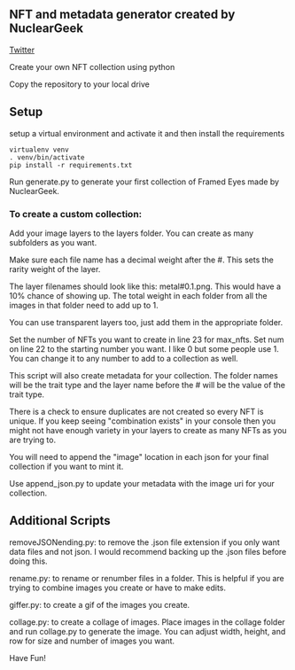 ## NFT and metadata generator created by NuclearGeek ##

[Twitter](https://twitter.com/NuclearGeekETH)

Create your own NFT collection using python

Copy the repository to your local drive

## Setup ##

setup a virtual environment and activate it and then install the requirements

    virtualenv venv
    . venv/bin/activate
    pip install -r requirements.txt

Run generate.py to generate your first collection of Framed Eyes made by NuclearGeek.

### To create a custom collection: ###

Add your image layers to the layers folder. You can create as many subfolders as you want. 

Make sure each file name has a decimal weight after the #. This sets the rarity weight of the layer.

The layer filenames should look like this: metal#0.1.png. This would have a 10% chance of showing up. The total weight in each folder from all the images in that folder need to add up to 1.

You can use transparent layers too, just add them in the appropriate folder.

Set the number of NFTs you want to create in line 23 for max_nfts. Set num on line 22 to the starting number you want. I like 0 but some people use 1. You can change it to any number to add to a collection as well.

This script will also create metadata for your collection. The folder names will be the trait type and the layer name before the # will be the value of the trait type. 

There is a check to ensure duplicates are not created so every NFT is unique. If you keep seeing "combination exists" in your console then you might not have enough variety in your layers to create as many NFTs as you are trying to.

You will need to append the "image" location in each json for your final collection if you want to mint it. 

Use append_json.py to update your metadata with the image uri for your collection.

## Additional Scripts ##

removeJSONending.py: to remove the .json file extension if you only want data files and not json. I would recommend backing up the .json files before doing this.

rename.py: to rename or renumber files in a folder. This is helpful if you are trying to combine images you create or have to make edits.

giffer.py: to create a gif of the images you create.

collage.py:  to create a collage of images. Place images in the collage folder and run collage.py to generate the image. You can adjust width, height, and row for size and number of images you want. 

Have Fun! 

